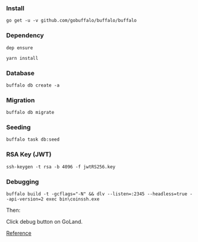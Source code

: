 ### Install

`go get -u -v github.com/gobuffalo/buffalo/buffalo`

### Dependency

`dep ensure`

`yarn install`

### Database

`buffalo db create -a`

### Migration

`buffalo db migrate`

### Seeding

`buffalo task db:seed`

### RSA Key (JWT)

`ssh-keygen -t rsa -b 4096 -f jwtRS256.key`

### Debugging

`buffalo build -t -gcflags="-N" && dlv --listen=:2345 --headless=true --api-version=2 exec bin\coinssh.exe`

Then:

Click debug button on GoLand.

[Reference](https://blog.gobuffalo.io/debugging-a-buffalo-app-in-gogland-b9a00e8076b8)



